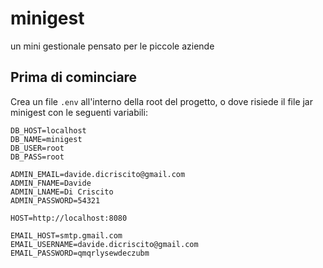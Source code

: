 # minigest

un mini gestionale pensato per le piccole aziende

## Prima di cominciare

Crea un file `.env` all'interno della root del progetto, o dove risiede il file jar minigest con le seguenti variabili:

```
DB_HOST=localhost
DB_NAME=minigest
DB_USER=root
DB_PASS=root

ADMIN_EMAIL=davide.dicriscito@gmail.com
ADMIN_FNAME=Davide
ADMIN_LNAME=Di Criscito
ADMIN_PASSWORD=54321

HOST=http://localhost:8080

EMAIL_HOST=smtp.gmail.com
EMAIL_USERNAME=davide.dicriscito@gmail.com
EMAIL_PASSWORD=qmqrlysewdeczubm
```
